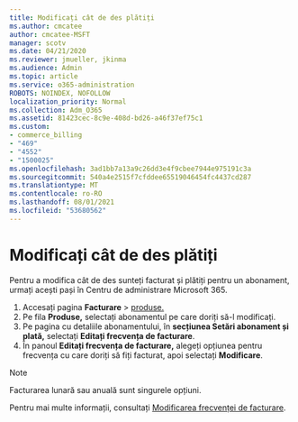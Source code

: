 ```yaml
---
title: Modificați cât de des plătiți
ms.author: cmcatee
author: cmcatee-MSFT
manager: scotv
ms.date: 04/21/2020
ms.reviewer: jmueller, jkinma
ms.audience: Admin
ms.topic: article
ms.service: o365-administration
ROBOTS: NOINDEX, NOFOLLOW
localization_priority: Normal
ms.collection: Adm_O365
ms.assetid: 81423cec-8c9e-408d-bd26-a46f37ef75c1
ms.custom:
- commerce_billing
- "469"
- "4552"
- "1500025"
ms.openlocfilehash: 3ad1bb7a13a9c26dd3e4f9cbee7944e975191c3a
ms.sourcegitcommit: 540a4e2515f7cfddee65519046454fc4437cd287
ms.translationtype: MT
ms.contentlocale: ro-RO
ms.lasthandoff: 08/01/2021
ms.locfileid: "53680562"
---
```

# <a name="change-how-often-you-pay"></a>Modificați cât de des plătiți

Pentru a modifica cât de des sunteți facturat și plătiți pentru un abonament, urmați acești pași în Centru de administrare Microsoft 365.

1. Accesați pagina **Facturare**  >  [produse.](https://go.microsoft.com/fwlink/p/?linkid=842054)
2. Pe fila **Produse,** selectați abonamentul pe care doriți să-l modificați.
3. Pe pagina cu detaliile abonamentului, în **secțiunea Setări abonament și plată,** selectați **Editați frecvența de facturare**.
4. În panoul **Editați frecvența de facturare,** alegeți opțiunea pentru frecvența cu care doriți să fiți facturat, apoi selectați **Modificare**.

> [!NOTE]
> Facturarea lunară sau anuală sunt singurele opțiuni.

Pentru mai multe informații, consultați [Modificarea frecvenței de facturare](/microsoft-365/commerce/billing-and-payments/change-payment-frequency).